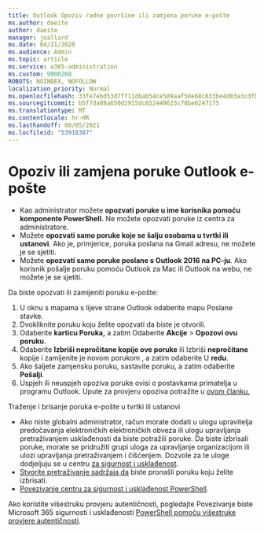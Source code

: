 ```yaml
---
title: Outlook Opoziv radne površine ili zamjena poruke e-pošte
ms.author: daeite
author: daeite
manager: joallard
ms.date: 04/21/2020
ms.audience: Admin
ms.topic: article
ms.service: o365-administration
ms.custom: 9000260
ROBOTS: NOINDEX, NOFOLLOW
localization_priority: Normal
ms.openlocfilehash: 33fe7ebd53d7ff11dbab54ce589aaf58e68c633be4d83a3cdfb00edc7752430e
ms.sourcegitcommit: b5f7da89a650d2915dc652449623c78be6247175
ms.translationtype: MT
ms.contentlocale: hr-HR
ms.lasthandoff: 08/05/2021
ms.locfileid: "53918387"
---
```

# <a name="recall-or-replace-an-outlook-email-message"></a>Opoziv ili zamjena poruke Outlook e-pošte

- Kao administrator možete **opozvati poruke u ime korisnika pomoću komponente PowerShell.** Ne možete opozvati poruke iz centra za administratore.
- Možete **opozvati samo poruke koje se šalju osobama u tvrtki ili ustanovi**. Ako je, primjerice, poruka poslana na Gmail adresu, ne možete je se sjetiti.
- Možete **opozvati samo poruke poslane s Outlook 2016 na PC-ju**. Ako korisnik pošalje poruku pomoću Outlook za Mac ili Outlook na webu, ne možete je se sjetiti.

Da biste opozvati ili zamijeniti poruku e-pošte:

1. U oknu s mapama s lijeve strane Outlook odaberite mapu Poslane stavke.
1. Dvokliknite poruku koju želite opozvati da biste je otvorili.
1. Odaberite **karticu Poruka,** a zatim Odaberite **Akcije**  >  **Opozovi ovu poruku**.
1. Odaberite **Izbriši nepročitane kopije ove poruke** ili Izbriši **nepročitane** kopije i zamijenite je novom porukom , a zatim odaberite U **redu**.
1. Ako šaljete zamjensku poruku, sastavite poruku, a zatim odaberite **Pošalji**.
1. Uspjeh ili neuspjeh opoziva poruke ovisi o postavkama primatelja u programu Outlook. Upute za provjeru opoziva potražite u [ovom članku.](https://support.office.com/article/35027f88-d655-4554-b4f8-6c0729a723a0)

Traženje i brisanje poruka e-pošte u tvrtki ili ustanovi

- Ako niste globalni administrator, račun morate dodati u ulogu upravitelja predočavanja elektroničkih elektroničkih obveza ili ulogu upravljanja pretraživanjem usklađenosti da biste potražili poruke. Da biste izbrisali poruke, morate se pridružiti grupi uloga za upravljanje organizacijom ili ulozi upravljanja pretraživanjem i čišćenjem. Dozvole za te uloge dodjeljuju se u centru [za sigurnost i usklađenost](https://go.microsoft.com/fwlink/?linkid=2083731).
- [Stvorite pretraživanje sadržaja da](https://docs.microsoft.com/microsoft-365/compliance/content-search) biste pronašli poruku koju želite izbrisati.
- [Povezivanje centru za sigurnost i usklađenost PowerShell](https://docs.microsoft.com/powershell/exchange/office-365-scc/connect-to-scc-powershell/connect-to-scc-powershell?view=exchange-ps).

Ako koristite višestruku provjeru autentičnosti, pogledajte Povezivanje biste Microsoft 365 sigurnosti i usklađenosti [PowerShell pomoću višestruke provjere autentičnosti](https://docs.microsoft.com/powershell/exchange/office-365-scc/connect-to-scc-powershell/mfa-connect-to-scc-powershell?view=exchange-ps).